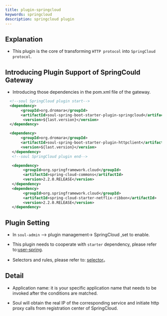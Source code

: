 ```yaml
---
title: plugin-springcloud
keywords: springcloud
description: springcloud plugin
---
```


## Explanation

* This plugin is the core of transforming `HTTP protocol` into `SpringCloud protocol`.

## Introducing Plugin Support of SpringCould Gateway

* Introducing those dependencies in the pom.xml file of the gateway. 

```xml
  <!--soul SpringCloud plugin start-->
  <dependency>
       <groupId>org.dromara</groupId>
       <artifactId>soul-spring-boot-starter-plugin-springcloud</artifactId>
        <version>${last.version}</version>
  </dependency>

  <dependency>
       <groupId>org.dromara</groupId>
       <artifactId>soul-spring-boot-starter-plugin-httpclient</artifactId>
       <version>${last.version}</version>
   </dependency>
   <!--soul SpringCloud plugin end-->

   <dependency>
        <groupId>org.springframework.cloud</groupId>
        <artifactId>spring-cloud-commons</artifactId>
        <version>2.2.0.RELEASE</version>
   </dependency> 
   <dependency>
        <groupId>org.springframework.cloud</groupId>
        <artifactId>spring-cloud-starter-netflix-ribbon</artifactId>
        <version>2.2.0.RELEASE</version>
   </dependency>
```

## Plugin Setting

* In `soul-admin` --> plugin management-> SpringCloud ,set to enable. 

* This plugin needs to cooperate with `starter` dependency, please refer to:[user-spring](docs/en-us/soul/user-springcloud.md).

* Selectors and rules, please refer to: [selector](docs/en-us/soul/selector.md)。

## Detail

* Application name: it is your specific application name that needs to be invoked after the conditions are matched.

* Soul will obtain the real IP of the corresponding service and initiate http proxy calls from registration center of SpringCloud.
  
